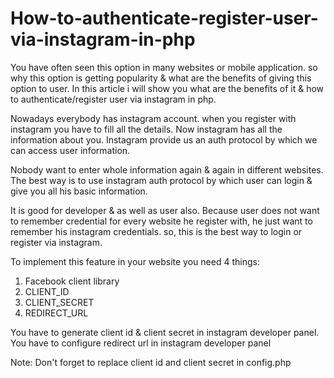 # How-to-authenticate-register-user-via-instagram-in-php

You have often seen this option in many websites or mobile application. so why this option is getting popularity & what are the benefits of giving this option to user. In this article i will show you what are the benefits of it & how to authenticate/register user via instagram in php.

Nowadays everybody has instagram account. when you register with instagram you have to fill all the details. Now instagram has all the information about you. Instagram provide us an auth protocol by which we can access user information.  

Nobody want to enter whole information again & again in different websites. The best way is to use instagram auth protocol by which user can login & give you all his basic information.

It is good for developer & as well as user also. Because user does not want to remember credential for every website he register with, he just want to remember his instagram credentials. so, this is the best way to login or register via instagram.

To implement this feature in your website you need 4 things:
1. Facebook client library
2. CLIENT_ID
3. CLIENT_SECRET
4. REDIRECT_URL

You have to generate client id & client secret in instagram developer panel.
You have to configure redirect url in instagram developer panel

Note: Don't forget to replace client id and client secret in config.php
